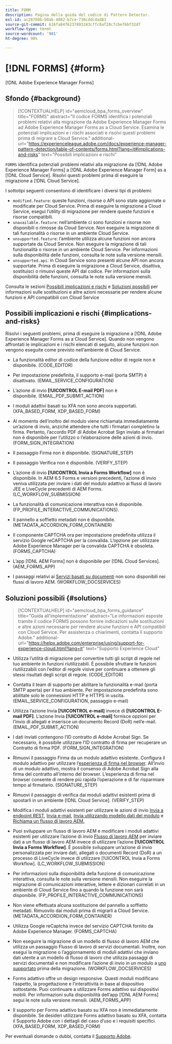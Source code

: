```yaml
---
title: FORM
description: Pagina della guida del codice di Pattern Detector.
exl-id: ac28760b-b0ab-4082-b7ce-730cddc4ad83
source-git-commit: 616fa84f6237893243cffc8af28c7cbe76bf32d7
workflow-type: tm+mt
source-wordcount: '981'
ht-degree: 98%

---
```


# [!DNL FORMS] {#form}

[!DNL Adobe Experience Manager Forms]

## Sfondo {#background}

>[!CONTEXTUALHELP]
>id="aemcloud_bpa_forms_overview"
>title="FORMS"
>abstract="Il codice FORMS identifica i potenziali problemi relativi alla migrazione da Adobe Experience Manager Forms ad Adobe Experience Manager Forms as a Cloud Service. Esamina le potenziali implicazioni e i rischi associati e risolvi questi problemi prima di migrare a Cloud Service."
>additional-url="https://experienceleague.adobe.com/docs/experience-manager-pattern-detection/table-of-contents/forms.html?lang=it#implications-and-risks" text="Possibili implicazioni e rischi"

`FORMS` identifica potenziali problemi relativi alla migrazione da [!DNL Adobe Experience Manager Forms] a [!DNL Adobe Experience Manager Form] as a [!DNL Cloud Service]. Risolvi questi problemi prima di eseguire la migrazione a [!DNL Cloud Service].

I sottotipi seguenti consentono di identificare i diversi tipi di problemi:

* `modified.feature`: queste funzioni, risorse o API sono state aggiornate o modificate per Cloud Service. Prima di eseguire la migrazione a Cloud Service, esegui l’utility di migrazione per rendere queste funzioni e risorse compatibili.
* `unavailable.feature`: nell’ambiente ci sono funzioni e risorse non disponibili o rimosse da Cloud Service. Non eseguire la migrazione di tali funzionalità o risorse in un ambiente Cloud Service.
* `unsupported.feature`: l’ambiente utilizza alcune funzioni non ancora supportate da Cloud Service. Non eseguire la migrazione di tali funzionalità o risorse in un ambiente Cloud Service. Per informazioni sulla disponibilità delle funzioni, consulta le note sulla versione mensili.
* `unsupported.api`: in Cloud Service sono presenti alcune API non ancora supportate. Prima di eseguire la migrazione a Cloud Service, disattiva, sostituisci o rimuovi queste API dal codice. Per informazioni sulla disponibilità delle funzioni, consulta le note sulla versione mensili.

Consulta le sezioni [Possibili implicazioni e rischi](#implications-and-risks) e [Soluzioni possibili](#solutions) per informazioni sulle sostituzioni e altre azioni necessarie per rendere alcune funzioni e API compatibili con Cloud Service

## Possibili implicazioni e rischi {#implications-and-risks}

Risolvi i seguenti problemi, prima di eseguire la migrazione a [!DNL Adobe Experience Manager Forms as a Cloud Service]. Quando non vengono affrontati le implicazioni e i rischi elencati di seguito, alcune funzioni non vengono eseguite come previsto nell’ambiente di Cloud Service.

* La funzionalità editor di codice della funzione editor di regole non è disponibile. (CODE_EDITOR)

* Per impostazione predefinita, il supporto e-mail (porta SMTP) è disattivato. (EMAIL_SERVICE_CONFIGURATION)

* L’azione di invio **[!UICONTROL E-mail PDF]** non è disponibile. (EMAIL_PDF_SUBMIT_ACTION)

* I moduli adattivi basati su XFA non sono ancora supportati. (XFA_BASED_FORM, XDP_BASED_FORM)

* Al momento dell’inoltro del modulo viene richiamata immediatamente un’azione di invio, anziché attendere che tutti i firmatari completino la firma. Pertanto, l’accordo PDF di Adobe Acrobat Sign inviato ai firmatari non è disponibile per l’utilizzo o l’elaborazione delle azioni di invio. (FORM_SIGN_INTEGRATION)

* Il passaggio Firma non è disponibile. (SIGNATURE_STEP)

* Il passaggio Verifica non è disponibile. (VERIFY_STEP)

* L’azione di invio **[!UICONTROL Invia a Forms Workflow]** non è disponibile. In AEM 6.5 Forms e versioni precedenti, l’azione di invio veniva utilizzata per inviare i dati del modulo adattivo ai flussi di lavoro JEE e LiveCycle precedenti di AEM Forms. (LC_WORKFLOW_SUBMISSION)

* La funzionalità di comunicazione interattiva non è disponibile.  (FP_PROFILE_INTERACTIVE_COMMUNICATIONS).

* Il pannello a soffietto metadati non è disponibile. (METADATA_ACCORDION_FORM_CONTAINER)

* Il componente CAPTCHA ora per impostazione predefinita utilizza il servizio Google reCAPTCHA per la convalida. L’opzione per utilizzare Adobe Experience Manager per la convalida CAPTCHA è obsoleta. (FORMS_CAPTCHA)

* L’app [!DNL AEM Forms] non è disponibile per [!DNL Cloud Services]. (AEM_FORMS_APP)

* I passaggi relativi ai [Servizi basati su documenti](https://experienceleague.adobe.com/docs/experience-manager-65/forms/install-aem-forms/osgi-installation/install-configure-document-services.html?lang=it#deployment-topology) non sono disponibili nei flussi di lavoro AEM. (WORKFLOW_DOCSERVICES)

## Soluzioni possibili {#solutions}

>[!CONTEXTUALHELP]
>id="aemcloud_bpa_forms_guidance"
>title="Guida all’implementazione"
>abstract="Le informazioni esposte tramite il codice FORMS possono fornire indicazioni sulle sostituzioni e altre azioni necessarie per rendere alcune funzioni e API compatibili con Cloud Service. Per assistenza o chiarimenti, contatta il supporto Adobe."
>additional-url="https://helpx.adobe.com/enterprise/using/support-for-experience-cloud.html?lang=it" text="Supporto Experience Cloud"

* Utilizza l’utilità di migrazione per convertire tutti gli script di regole nel tuo ambiente in funzioni riutilizzabili. È possibile sfruttare le funzioni riutilizzabili con l’editor di regole visive per continuare a ottenere gli stessi risultati degli script di regole. (CODE_EDITOR)

* Contatta il team di supporto per abilitare la funzionalità e-mail (porta SMTP aperta) per il tuo ambiente. Per impostazione predefinita sono abilitate solo le connessioni HTTP e HTTPS in uscita. (EMAIL_SERVICE_CONFIGURATION, passaggio e-mail)

* Utilizza l’azione Invia **[!UICONTROL e-mail]** invece di **[!UICONTROL E-mail PDF]**. L’azione Invia **[!UICONTROL e-mail]** fornisce opzioni per l’invio di allegati e inserisce un documento Record (DoR) nell’e-mail. (EMAIL_PDF_SUBMIT_ACTION)

* I dati inviati contengono l’ID contratto di Adobe Acrobat Sign. Se necessario, è possibile utilizzare l’ID contratto di firma per recuperare un Contratto di firma PDF.  (FORM_SIGN_INTEGRATION)

* Rimuovi il passaggio Firma da un modulo adattivo esistente. Configura il modulo adattivo per utilizzare l’[esperienza di firma nel browser](https://medium.com/adobetech/using-adobe-sign-to-e-sign-an-adaptive-form-heres-the-best-way-to-do-it-dc3e15f9b684). All’invio di un modulo adattivo, mostra il consenso di Adobe Acrobat Sign alla firma del contratto all’interno del browser. L’esperienza di firma nel browser consente di rendere più rapida l’operazione e di far risparmiare tempo al firmatario. (SIGNATURE_STEP)

* Rimuovi il passaggio di verifica dai moduli adattivi esistenti prima di spostarli in un ambiente [!DNL Cloud Service]. (VERIFY_STEP)

* Modifica i moduli adattivi esistenti per utilizzare le azioni di invio [Invia a endpoint REST](https://experienceleague.adobe.com/docs/experience-manager-forms-cloud-service/forms/create-an-adaptive-form/configure-submit-actions-and-metadata-submission/configuring-submit-actions.html?lang=it#submit-to-rest-endpoint), [Invia e-mail](https://experienceleague.adobe.com/docs/experience-manager-forms-cloud-service/forms/create-an-adaptive-form/configure-submit-actions-and-metadata-submission/configuring-submit-actions.html?lang=it#send-email), [Invia utilizzando modello dati del modulo](https://experienceleague.adobe.com/docs/experience-manager-forms-cloud-service/forms/create-an-adaptive-form/configure-submit-actions-and-metadata-submission/configuring-submit-actions.html?lang=it#submit-using-form-data-model) e [Richiama un flusso di lavoro AEM.](https://experienceleague.adobe.com/docs/experience-manager-forms-cloud-service/forms/create-an-adaptive-form/configure-submit-actions-and-metadata-submission/configuring-submit-actions.html?lang=it#invoke-an-aem-workflow)

* Puoi sviluppare un flusso di lavoro AEM e modificare i moduli adattivi esistenti per utilizzare l’azione di invio [Flusso di lavoro AEM](https://experienceleague.adobe.com/docs/experience-manager-forms-cloud-service/forms/create-an-adaptive-form/configure-submit-actions-and-metadata-submission/configuring-submit-actions.html?lang=it#invoke-an-aem-workflow) per inviare dati a un flusso di lavoro AEM invece di utilizzare l’azione **[!UICONTROL Invia a Forms Workflow]**. È possibile sviluppare un’azione di invio personalizzata per inviare dati, allegati o documenti Record (DoR) a un processo di LiveCycle invece di utilizzare [!UICONTROL Invia a Forms Workflow]. (LC_WORKFLOW_SUBMISSION)

* Per informazioni sulla disponibilità della funzione di comunicazione interattiva, consulta le note sulla versione mensili. Non eseguire la migrazione di comunicazioni interattive, lettere e dizionari correlati in un ambiente di Cloud Service fino a quando la funzione non sarà disponibile. (FP_PROFILE_INTERACTIVE_COMMUNICATIONS)

* Non viene effettuata alcuna sostituzione del pannello a soffietto metadati. Rimuovilo dai moduli prima di migrarli a Cloud Service.(METADATA_ACCORDION_FORM_CONTAINER)

* Utilizza Google reCaptcha invece del servizio CAPTCHA fornito da Adobe Experience Manager. (FORMS_CAPTCHA)

* Non eseguire la migrazione di un modello di flusso di lavoro AEM che utilizza un passaggio Flusso di lavoro di servizi documentali. Inoltre, non esegui la migrazione o l’aggiornamento di moduli adattivi che inviano dati utente a un modello di flusso di lavoro che utilizza passaggi di servizi documentali e non modificare l’azione di invio in un modulo a [uno supportato](https://experienceleague.adobe.com/docs/experience-manager-forms-cloud-service/forms/create-an-adaptive-form/configure-submit-actions-and-metadata-submission/configuring-submit-actions.html?lang=it) prima della migrazione. (WORKFLOW_DOCSERVICES)

* Forms adattivo offre un design responsive. Questi moduli modificano l’aspetto, la progettazione e l’interattività in base al dispositivo sottostante. Puoi continuare a utilizzare Forms adattivo sui dispositivi mobili. Per informazioni sulla disponibilità dell’app [!DNL AEM Forms] segui le note sulla versione mensili. (AEM_FORMS_APP)

* Il supporto per Forms adattivo basato su XFA non è immediatamente disponibile. Se desideri utilizzare Forms adattivo basato su XFA, contatta il Supporto Adobe con i dettagli del caso d’uso e i requisiti specifici.(XFA_BASED_FORM, XDP_BASED_FORM)

Per eventuali domande o dubbi, contatta il [Supporto Adobe](https://helpx.adobe.com/it/enterprise/using/support-for-experience-cloud.html).
